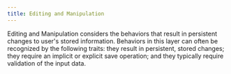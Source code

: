 ```yaml
---
title: Editing and Manipulation
---
```


Editing and Manipulation considers the behaviors that result in
persistent changes to user's stored information. Behaviors in this layer
can often be recognized by the following traits: they result in
persistent, stored changes; they require an implicit or explicit save
operation; and they typically require validation of the input data.
